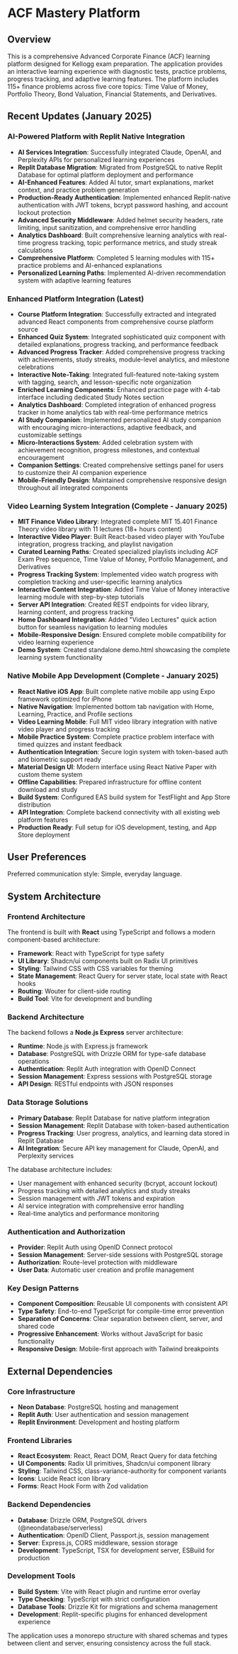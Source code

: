 # ACF Mastery Platform

## Overview

This is a comprehensive Advanced Corporate Finance (ACF) learning platform designed for Kellogg exam preparation. The application provides an interactive learning experience with diagnostic tests, practice problems, progress tracking, and adaptive learning features. The platform includes 115+ finance problems across five core topics: Time Value of Money, Portfolio Theory, Bond Valuation, Financial Statements, and Derivatives.

## Recent Updates (January 2025)

### AI-Powered Platform with Replit Native Integration
- **AI Services Integration**: Successfully integrated Claude, OpenAI, and Perplexity APIs for personalized learning experiences
- **Replit Database Migration**: Migrated from PostgreSQL to native Replit Database for optimal platform deployment and performance
- **AI-Enhanced Features**: Added AI tutor, smart explanations, market context, and practice problem generation
- **Production-Ready Authentication**: Implemented enhanced Replit-native authentication with JWT tokens, bcrypt password hashing, and account lockout protection
- **Advanced Security Middleware**: Added helmet security headers, rate limiting, input sanitization, and comprehensive error handling
- **Analytics Dashboard**: Built comprehensive learning analytics with real-time progress tracking, topic performance metrics, and study streak calculations
- **Comprehensive Platform**: Completed 5 learning modules with 115+ practice problems and AI-enhanced explanations
- **Personalized Learning Paths**: Implemented AI-driven recommendation system with adaptive learning features

### Enhanced Platform Integration (Latest)
- **Course Platform Integration**: Successfully extracted and integrated advanced React components from comprehensive course platform source
- **Enhanced Quiz System**: Integrated sophisticated quiz component with detailed explanations, progress tracking, and performance feedback
- **Advanced Progress Tracker**: Added comprehensive progress tracking with achievements, study streaks, module-level analytics, and milestone celebrations
- **Interactive Note-Taking**: Integrated full-featured note-taking system with tagging, search, and lesson-specific note organization
- **Enriched Learning Components**: Enhanced practice page with 4-tab interface including dedicated Study Notes section
- **Analytics Dashboard**: Completed integration of enhanced progress tracker in home analytics tab with real-time performance metrics
- **AI Study Companion**: Implemented personalized AI study companion with encouraging micro-interactions, adaptive feedback, and customizable settings
- **Micro-Interactions System**: Added celebration system with achievement recognition, progress milestones, and contextual encouragement
- **Companion Settings**: Created comprehensive settings panel for users to customize their AI companion experience
- **Mobile-Friendly Design**: Maintained comprehensive responsive design throughout all integrated components

### Video Learning System Integration (Complete - January 2025)
- **MIT Finance Video Library**: Integrated complete MIT 15.401 Finance Theory video library with 11 lectures (18+ hours content)
- **Interactive Video Player**: Built React-based video player with YouTube integration, progress tracking, and playlist navigation
- **Curated Learning Paths**: Created specialized playlists including ACF Exam Prep sequence, Time Value of Money, Portfolio Management, and Derivatives
- **Progress Tracking System**: Implemented video watch progress with completion tracking and user-specific learning analytics
- **Interactive Content Integration**: Added Time Value of Money interactive learning module with step-by-step tutorials
- **Server API Integration**: Created REST endpoints for video library, learning content, and progress tracking
- **Home Dashboard Integration**: Added "Video Lectures" quick action button for seamless navigation to learning modules
- **Mobile-Responsive Design**: Ensured complete mobile compatibility for video learning experience
- **Demo System**: Created standalone demo.html showcasing the complete learning system functionality

### Native Mobile App Development (Complete - January 2025)
- **React Native iOS App**: Built complete native mobile app using Expo framework optimized for iPhone
- **Native Navigation**: Implemented bottom tab navigation with Home, Learning, Practice, and Profile sections
- **Video Learning Mobile**: Full MIT video library integration with native video player and progress tracking
- **Mobile Practice System**: Complete practice problem interface with timed quizzes and instant feedback
- **Authentication Integration**: Secure login system with token-based auth and biometric support ready
- **Material Design UI**: Modern interface using React Native Paper with custom theme system
- **Offline Capabilities**: Prepared infrastructure for offline content download and study
- **Build System**: Configured EAS build system for TestFlight and App Store distribution
- **API Integration**: Complete backend connectivity with all existing web platform features
- **Production Ready**: Full setup for iOS development, testing, and App Store deployment

## User Preferences

Preferred communication style: Simple, everyday language.

## System Architecture

### Frontend Architecture

The frontend is built with **React** using TypeScript and follows a modern component-based architecture:

- **Framework**: React with TypeScript for type safety
- **UI Library**: Shadcn/ui components built on Radix UI primitives
- **Styling**: Tailwind CSS with CSS variables for theming
- **State Management**: React Query for server state, local state with React hooks
- **Routing**: Wouter for client-side routing
- **Build Tool**: Vite for development and bundling

### Backend Architecture

The backend follows a **Node.js Express** server architecture:

- **Runtime**: Node.js with Express.js framework
- **Database**: PostgreSQL with Drizzle ORM for type-safe database operations
- **Authentication**: Replit Auth integration with OpenID Connect
- **Session Management**: Express sessions with PostgreSQL storage
- **API Design**: RESTful endpoints with JSON responses

### Data Storage Solutions

- **Primary Database**: Replit Database for native platform integration
- **Session Management**: Replit Database with token-based authentication
- **Progress Tracking**: User progress, analytics, and learning data stored in Replit Database
- **AI Integration**: Secure API key management for Claude, OpenAI, and Perplexity services

The database architecture includes:
- User management with enhanced security (bcrypt, account lockout)
- Progress tracking with detailed analytics and study streaks
- Session management with JWT tokens and expiration
- AI service integration with comprehensive error handling
- Real-time analytics and performance monitoring

### Authentication and Authorization

- **Provider**: Replit Auth using OpenID Connect protocol
- **Session Management**: Server-side sessions with PostgreSQL storage
- **Authorization**: Route-level protection with middleware
- **User Data**: Automatic user creation and profile management

### Key Design Patterns

- **Component Composition**: Reusable UI components with consistent API
- **Type Safety**: End-to-end TypeScript for compile-time error prevention
- **Separation of Concerns**: Clear separation between client, server, and shared code
- **Progressive Enhancement**: Works without JavaScript for basic functionality
- **Responsive Design**: Mobile-first approach with Tailwind breakpoints

## External Dependencies

### Core Infrastructure
- **Neon Database**: PostgreSQL hosting and management
- **Replit Auth**: User authentication and session management
- **Replit Environment**: Development and hosting platform

### Frontend Libraries
- **React Ecosystem**: React, React DOM, React Query for data fetching
- **UI Components**: Radix UI primitives, Shadcn/ui component library
- **Styling**: Tailwind CSS, class-variance-authority for component variants
- **Icons**: Lucide React icon library
- **Forms**: React Hook Form with Zod validation

### Backend Dependencies
- **Database**: Drizzle ORM, PostgreSQL drivers (@neondatabase/serverless)
- **Authentication**: OpenID Client, Passport.js, session management
- **Server**: Express.js, CORS middleware, session storage
- **Development**: TypeScript, TSX for development server, ESBuild for production

### Development Tools
- **Build System**: Vite with React plugin and runtime error overlay
- **Type Checking**: TypeScript with strict configuration
- **Database Tools**: Drizzle Kit for migrations and schema management
- **Development**: Replit-specific plugins for enhanced development experience

The application uses a monorepo structure with shared schemas and types between client and server, ensuring consistency across the full stack.
